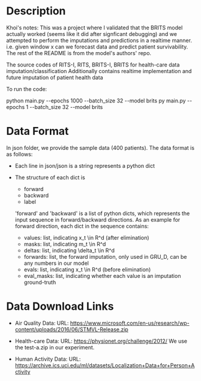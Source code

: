 # Description

Khoi's notes: This was a project where I validated that the BRITS model actually worked (seems like it did after signficant debugging) and we attempted to perform the imputations and predictions in a realtime manner. i.e. given window x can we forecast data and predict patient survivability. The rest of the README is from the model's authors' repo.

The source codes of RITS-I, RITS, BRITS-I, BRITS for health-care data imputation/classification
Additionally contains realtime implementation and future imputation of patient health data

To run the code:

python main.py --epochs 1000 --batch_size 32 --model brits
py main.py --epochs 1 --batch_size 32 --model brits

# Data Format
In json folder, we provide the sample data (400 patients).
The data format is as follows:

* Each line in json/json is a string represents a python dict
* The structure of each dict is
    * forward
    * backward
    * label

    'forward' and 'backward' is a list of python dicts, which represents the input sequence in forward/backward directions. As an example for forward direction, each dict in the sequence contains:
    * values: list, indicating x_t \in R^d (after elimination)
    * masks: list, indicating m_t \in R^d
    * deltas: list, indicating \delta_t \in R^d
    * forwards: list, the forward imputation, only used in GRU_D, can be any numbers in our model
    * evals: list, indicating x_t \in R^d (before elimination)
    * eval_masks: list, indicating whether each value is an imputation ground-truth

# Data Download Links

* Air Quality Data:
URL: https://www.microsoft.com/en-us/research/wp-content/uploads/2016/06/STMVL-Release.zip

* Health-care Data:
URL: https://physionet.org/challenge/2012/
We use the test-a.zip in our experiment.

* Human Activity Data:
URL: https://archive.ics.uci.edu/ml/datasets/Localization+Data+for+Person+Activity
